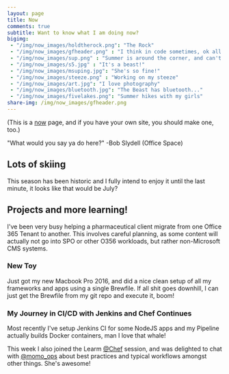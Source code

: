 ```yaml
---
layout: page
title: Now
comments: true
subtitle: Want to know what I am doing now? 
bigimg:
 - "/img/now_images/holdtherock.png": "The Rock" 
 - "/img/now_images/gfheader.png" : "I think in code sometimes, ok all the time!"
 - "/img/now_images/sup.png" : "Summer is around the corner, and can't wait to take my board out on the lake."
 - "/img/now_images/s5.jpg" : "It's a beast!"
 - "/img/now_images/msuping.jpg": "She's so fine!"
 - "/img/now_images/steeze.png" : "Working on my steeze"
 - "/img/now_images/art.jpg": "I love photography"
 - "/img/now_images/bluetooth.jpg": "The Beast has bluetooth..."
 - "/img/now_images/fivelakes.png": "Summer hikes with my girls"
share-img: /img/now_images/gfheader.png
---
```

(This is a [now](http://nownownow.com/about) page, and if you have your own site, you should make one, too.)

"What would you say ya do here?" -Bob Slydell (Office Space)


## Lots of skiing

This season has been historic and I fully intend to enjoy it until the last minute, it looks like that would be July?

## Projects and more learning!
I've been very busy helping a pharmaceutical client migrate from one Office 365 Tenant to another.  This involves careful planning, as some content will actually not go into SPO or other O356 workloads, but rather non-Microsoft CMS systems.

### New Toy
Just got my new Macbook Pro 2016, and did a nice clean setup of all my frameworks and apps using a single Brewfile.  If all shit goes downhill, I can just get the Brewfile from my git repo and execute it, boom!

### My Journey in CI/CD with Jenkins and Chef Continues
Most recently I've setup Jenkins CI for some NodeJS apps and my Pipeline actually builds Docker containers, man I love that whale!

This week I also joined the Learm [@Chef](https://twitter.com/chef) session, and was delighted to chat with [@momo_ops](https://twitter.com/momo_ops) about best practices and typical workflows amongst other things.  She's awesome! 